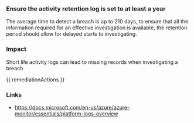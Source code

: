 
### Ensure the activity retention log is set to at least a year

The average time to detect a breach is up to 210 days, to ensure that all the information required for an effective investigation is available, the retention period should allow for delayed starts to investigating.

### Impact
Short life activity logs can lead to missing records when investigating a breach

<!-- DO NOT CHANGE -->
{{ remediationActions }}

### Links
- https://docs.microsoft.com/en-us/azure/azure-monitor/essentials/platform-logs-overview
        